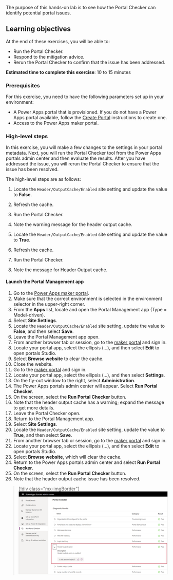 The purpose of this hands-on lab is to see how the Portal Checker can identify potential portal issues.

## Learning objectives

At the end of these exercises, you will be able to:

- Run the Portal Checker.
- Respond to the mitigation advice.
- Rerun the Portal Checker to confirm that the issue has been addressed.

**Estimated time to complete this exercise**: 10 to 15 minutes

### Prerequisites

For this exercise, you need to have the following parameters set up in your environment:

- A Power Apps portal that is provisioned. If you do not have a Power Apps portal available, follow the [Create Portal](/powerapps/maker/portals/create-portal/?azure-portal=true) instructions to create one.
- Access to the Power Apps maker portal.

### High-level steps

In this exercise, you will make a few changes to the settings in your portal metadata. Next, you will run the Portal Checker tool from the Power Apps portals admin center and then evaluate the results. After you have addressed the issue, you will rerun the Portal Checker to ensure that the issue has been resolved.

The high-level steps are as follows:

1. Locate the `Header/OutputCache/Enabled` site setting and update the value to **False**.

1. Refresh the cache.

1. Run the Portal Checker.

1. Note the warning message for the header output cache.

1. Locate the `Header/OutputCache/Enabled` site setting and update the value to **True**.

1. Refresh the cache.

1. Run the Portal Checker.

1. Note the message for Header Output cache.


#### Launch the Portal Management app

1. Go to the [Power Apps maker portal](https://make.powerapps.com/?azure-portal=true).
1. Make sure that the correct environment is selected in the environment selector in the upper-right corner.
1. From the **Apps** list, locate and open the Portal Management app (Type = Model-driven).
1. Select **Site Settings**.
1. Locate the `Header/OutputCache/Enabled` site setting, update the value to **False**, and then select **Save**.
1. Leave the Portal Management app open.
1. From another browser tab or session, go to the [maker portal](https://make.powerapps.com/?azure-portal=true) and sign in.  
1. Locate your portal app, select the ellipsis (...), and then select **Edit** to open portals Studio.
1. Select **Browse website** to clear the cache.
1. Close the website.
1. Go to the [maker portal](https://make.powerapps.com/?azure-portal=true) and sign in.  
1. Locate your portal app, select the ellipsis (...), and then select **Settings**.
1. On the fly-out window to the right, select **Administration**.
1. The Power Apps portals admin center will appear. Select **Run Portal Checker**.
1. On the screen, select the **Run Portal Checker** button.
1. Note that the header output cache has a warning; expand the message to get more details.
1. Leave the Portal Checker open.
1. Return to the Portal Management app.
1. Select **Site Settings**.
1. Locate the `Header/OutputCache/Enabled` site setting, update the value to **True**, and then select **Save**.
1. From another browser tab or session, go to the [maker portal](https://make.powerapps.com/?azure-portal=true) and sign in.  
1. Locate your portal app, select the ellipsis (...), and then select **Edit** to open portals Studio.
1. Select **Browse website**, which will clear the cache.
1. Return to the Power Apps portals admin center and select **Run Portal Checker**.
1. On the screen, select the **Run Portal Checker** button.
1. Note that the header output cache issue has been resolved.

> [!div class="mx-imgBorder"]
> [![Screenshot of the Portal Checker with the Header output cache highlighted.](../media/portal-checker-exercise.png)](../media/portal-checker-exercise.png#lightbox)
